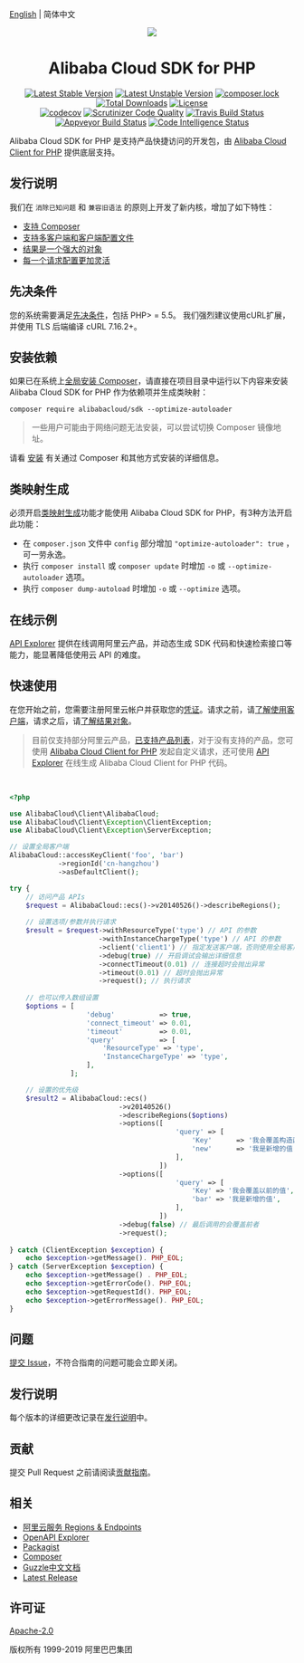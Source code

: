 [English](./README.md) | 简体中文


<p align="center">
<a href=" https://www.aliyun.com"><img src="https://aliyunsdk-pages.alicdn.com/icons/Aliyun.svg"></a>
</p>

<h1 align="center">Alibaba Cloud SDK for PHP</h1>

<p align="center">
<a href="https://packagist.org/packages/alibabacloud/sdk"><img src="https://poser.pugx.org/alibabacloud/sdk/v/stable" alt="Latest Stable Version"></a>
<a href="https://packagist.org/packages/alibabacloud/sdk"><img src="https://poser.pugx.org/alibabacloud/sdk/v/unstable" alt="Latest Unstable Version"></a>
<a href="https://packagist.org/packages/alibabacloud/sdk"><img src="https://poser.pugx.org/alibabacloud/sdk/composerlock" alt="composer.lock"></a>
<a href="https://packagist.org/packages/alibabacloud/sdk"><img src="https://poser.pugx.org/alibabacloud/sdk/downloads" alt="Total Downloads"></a>
<a href="https://packagist.org/packages/alibabacloud/sdk"><img src="https://poser.pugx.org/alibabacloud/sdk/license" alt="License"></a>
<br/>
<a href="https://codecov.io/gh/aliyun/openapi-sdk-php"><img src="https://codecov.io/gh/aliyun/openapi-sdk-php/branch/master/graph/badge.svg" alt="codecov"></a>
<a href="https://scrutinizer-ci.com/g/aliyun/openapi-sdk-php"><img src="https://scrutinizer-ci.com/g/aliyun/openapi-sdk-php/badges/quality-score.png" alt="Scrutinizer Code Quality"></a>
<a href="https://travis-ci.org/aliyun/openapi-sdk-php"><img src="https://travis-ci.org/aliyun/openapi-sdk-php.svg?branch=master" alt="Travis Build Status"></a>
<a href="https://ci.appveyor.com/api/projects/status/mddt341e3hpju1nw/branch/master"><img src="https://ci.appveyor.com/api/projects/status/mddt341e3hpju1nw/branch/master?svg=true" alt="Appveyor Build Status"></a>
<a href="https://scrutinizer-ci.com/code-intelligence"><img src="https://scrutinizer-ci.com/g/aliyun/openapi-sdk-php/badges/code-intelligence.svg" alt="Code Intelligence Status"></a>
</p>


Alibaba Cloud SDK for PHP 是支持产品快捷访问的开发包，由 [Alibaba Cloud Client for PHP][client] 提供底层支持。


## 发行说明
我们在 `消除已知问题` 和 `兼容旧语法` 的原则上开发了新内核，增加了如下特性：
- [支持 Composer][packagist]
- [支持多客户端和客户端配置文件][clients]
- [结果是一个强大的对象][result]
- [每一个请求配置更加灵活][request]


## 先决条件
您的系统需要满足[先决条件](docs/0-Prerequisites-CN.md)，包括 PHP> = 5.5。 我们强烈建议使用cURL扩展，并使用 TLS 后端编译 cURL 7.16.2+。


## 安装依赖
如果已在系统上[全局安装 Composer](https://getcomposer.org/doc/00-intro.md#globally)，请直接在项目目录中运行以下内容来安装 Alibaba Cloud SDK for PHP 作为依赖项并生成类映射：
```
composer require alibabacloud/sdk --optimize-autoloader
```
> 一些用户可能由于网络问题无法安装，可以尝试切换 Composer 镜像地址。

请看 [安装](docs/1-Installation-CN.md) 有关通过 Composer 和其他方式安装的详细信息。


## 类映射生成
必须开启[类映射生成][class-map-generation]功能才能使用 Alibaba Cloud SDK for PHP，有3种方法开启此功能：

- 在 `composer.json` 文件中 `config` 部分增加 `"optimize-autoloader": true` ，可一劳永逸。
- 执行 `composer install` 或 `composer update` 时增加 `-o` 或 `--optimize-autoloader` 选项。
- 执行 `composer dump-autoload` 时增加 `-o` 或 `--optimize` 选项。


## 在线示例
[API Explorer](https://api.aliyun.com) 提供在线调用阿里云产品，并动态生成 SDK 代码和快速检索接口等能力，能显著降低使用云 API 的难度。


## 快速使用
在您开始之前，您需要注册阿里云帐户并获取您的[凭证](https://usercenter.console.aliyun.com/#/manage/ak)。请求之前，请[了解使用客户端][clients]，请求之后，请[了解结果对象][result]。

> 目前仅支持部分阿里云产品，[已支持产品列表](SUPPORTED-CN.md)，对于没有支持的产品，您可使用 [Alibaba Cloud Client for PHP][request] 发起自定义请求，还可使用 [API Explorer](https://api.aliyun.com) 在线生成 Alibaba Cloud Client for PHP 代码。

<br/>

```php
<?php

use AlibabaCloud\Client\AlibabaCloud;
use AlibabaCloud\Client\Exception\ClientException;
use AlibabaCloud\Client\Exception\ServerException;

// 设置全局客户端
AlibabaCloud::accessKeyClient('foo', 'bar')
            ->regionId('cn-hangzhou')
            ->asDefaultClient();

try {
    // 访问产品 APIs
    $request = AlibabaCloud::ecs()->v20140526()->describeRegions();
    
    // 设置选项/参数并执行请求
    $result = $request->withResourceType('type') // API 的参数
                      ->withInstanceChargeType('type') // API 的参数
                      ->client('client1') // 指定发送客户端，否则使用全局客户端
                      ->debug(true) // 开启调试会输出详细信息
                      ->connectTimeout(0.01) // 连接超时会抛出异常
                      ->timeout(0.01) // 超时会抛出异常
                      ->request(); // 执行请求
    
    // 也可以传入数组设置
    $options = [
                   'debug'           => true,
                   'connect_timeout' => 0.01,
                   'timeout'         => 0.01,
                   'query'           => [
                       'ResourceType' => 'type',
                       'InstanceChargeType' => 'type',
                   ],
               ];

    // 设置的优先级
    $result2 = AlibabaCloud::ecs()
                           ->v20140526()
                           ->describeRegions($options)
                           ->options([
                                         'query' => [
                                             'Key'      => '我会覆盖构造函数的这个值',
                                             'new'      => '我是新增的值',
                                         ],
                                     ])
                           ->options([
                                         'query' => [
                                             'Key' => '我会覆盖以前的值',
                                             'bar' => '我是新增的值',
                                         ],
                                     ])
                           ->debug(false) // 最后调用的会覆盖前者
                           ->request();
    
} catch (ClientException $exception) {
    echo $exception->getMessage(). PHP_EOL;
} catch (ServerException $exception) {
    echo $exception->getMessage() . PHP_EOL;
    echo $exception->getErrorCode(). PHP_EOL;
    echo $exception->getRequestId(). PHP_EOL;
    echo $exception->getErrorMessage(). PHP_EOL;
}
```


## 问题
[提交 Issue](https://github.com/aliyun/openapi-sdk-php/issues/new/choose)，不符合指南的问题可能会立即关闭。


## 发行说明
每个版本的详细更改记录在[发行说明](CHANGELOG.md)中。


## 贡献
提交 Pull Request 之前请阅读[贡献指南](CONTRIBUTING.md)。


## 相关
* [阿里云服务 Regions & Endpoints][endpoints]
* [OpenAPI Explorer][open-api]
* [Packagist][packagist]
* [Composer][composer]
* [Guzzle中文文档][guzzle-docs]
* [Latest Release][latest-release]


## 许可证
[Apache-2.0](LICENSE.md)

版权所有 1999-2019 阿里巴巴集团


[open-api]: https://api.aliyun.com
[latest-release]: https://github.com/aliyun/openapi-sdk-php
[guzzle-docs]: https://guzzle-cn.readthedocs.io/zh_CN/latest/request-options.html
[composer]: http://getcomposer.org
[packagist]: https://packagist.org/packages/alibabacloud/sdk
[client]: https://github.com/aliyun/openapi-sdk-php-client/blob/master/README-CN.md#alibaba-cloud-client-for-php
[clients]: https://github.com/aliyun/openapi-sdk-php-client/blob/master/docs/2-Client-CN.md
[request]: https://github.com/aliyun/openapi-sdk-php-client/blob/master/docs/3-Request-CN.md
[result]: https://github.com/aliyun/openapi-sdk-php-client/blob/master/docs/4-Result-CN.md
[ak]: https://usercenter.console.aliyun.com/?spm=5176.doc52740.2.3.QKZk8w#/manage/ak
[home]: https://home.console.aliyun.com/?spm=5176.doc52740.2.4.QKZk8w
[cURL]: http://php.net/manual/en/book.curl.php
[OPCache]: http://php.net/manual/en/book.opcache.php
[xdebug]: http://xdebug.org
[OpenSSL]: http://php.net/manual/en/book.openssl.php
[aliyun]: https://www.aliyun.com
[alibabacloud]: https://www.alibabacloud.com
[endpoints]: https://developer.aliyun.com/endpoints
[class-map-generation]:https://getcomposer.org/doc/articles/autoloader-optimization.md#optimization-level-1-class-map-generation
